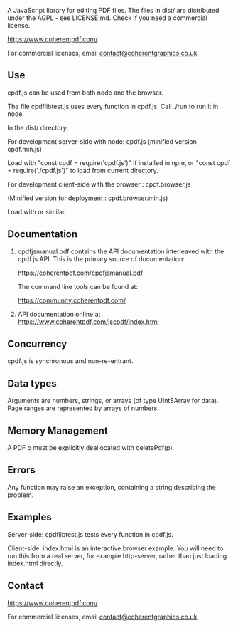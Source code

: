 A JavaScript library for editing PDF files. The files in dist/ are distributed
under the AGPL - see LICENSE.md. Check if you need a commercial license.

https://www.coherentpdf.com/

For commercial licenses, email contact@coherentgraphics.co.uk

Use
---

cpdf.js can be used from both node and the browser.

The file cpdflibtest.js uses every function in cpdf.js. Call ./run to run it in
node.

In the dist/ directory:

For development server-side with node: cpdf.js (minified version cpdf.min.js)

Load with "const cpdf = require('cpdf.js')" if installed in npm, or "const cpdf
= require('./cpdf.js')" to load from current directory.

For development client-side with the browser : cpdf.browser.js

(Minified version for deployment : cpdf.browser.min.js)

Load with <script src="cpdf.browser.js"></script> or similar.


Documentation
-------------

1. cpdfjsmanual.pdf contains the API documentation interleaved with the cpdf.js
   API. This is the primary source of documentation:

   https://coherentpdf.com/cpdfjsmanual.pdf

   The command line tools can be found at:

   https://community.coherentpdf.com/

2. API documentation online at https://www.coherentpdf.com/jscpdf/index.html


Concurrency
-----------

cpdf.js is synchronous and non-re-entrant.


Data types
----------

Arguments are numbers, strings, or arrays (of type UInt8Array for data). Page
ranges are represented by arrays of numbers.


Memory Management
-----------------

A PDF p must be explicitly deallocated with deletePdf(p).


Errors
------

Any function may raise an exception, containing a string describing the problem. 


Examples
--------

Server-side: cpdflibtest.js tests every function in cpdf.js.

Client-side: index.html is an interactive browser example. You will need to run
this from a real server, for example http-server, rather than just loading
index.html directly.


Contact
-------

https://www.coherentpdf.com/

For commercial licenses, email contact@coherentgraphics.co.uk
